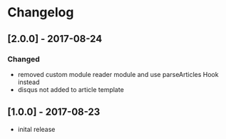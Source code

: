 # Changelog

## [2.0.0] - 2017-08-24

### Changed
* removed custom module reader module and use parseArticles Hook instead
* disqus not added to article template

## [1.0.0] - 2017-08-23

* inital release
